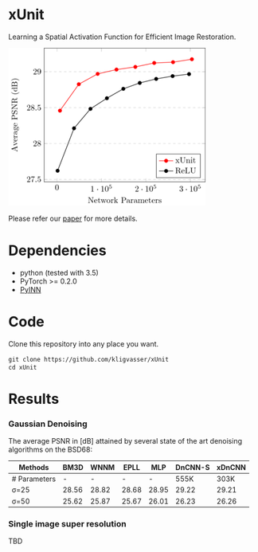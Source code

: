 # xUnit
Learning a Spatial Activation Function for Efficient Image Restoration.

![xUnit](/figures/figure1.png)


Please refer our [paper](https://arxiv.org/abs/1711.06445) for more details.


# Dependencies
- python (tested with 3.5)
- PyTorch >= 0.2.0
- [PyINN](https://github.com/szagoruyko/pyinn)


# Code
Clone this repository into any place you want.

	git clone https://github.com/kligvasser/xUnit
	cd xUnit


# Results
### Gaussian Denoising

The average PSNR in [dB] attained by several state of the art denoising algorithms on the BSD68:

| Methods | BM3D | WNNM | EPLL | MLP | DnCNN-S | xDnCNN |
| --- | --- | --- | --- | --- | --- | --- |
| # Parameters | - | - | - | - | 555K | 303K |
|      σ=25    | 28.56 | 28.82 | 28.68 | 28.95 | 29.22 | 29.21 |
|      σ=50    | 25.62 | 25.87 | 25.67 | 26.01 | 26.23 | 26.26 |

### Single image super resolution

TBD
